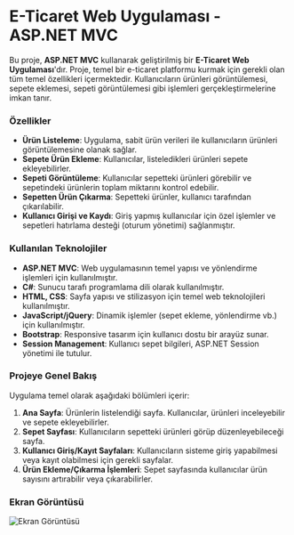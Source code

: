 ﻿# E-Ticaret Web Uygulaması - ASP.NET MVC

Bu proje, **ASP.NET MVC** kullanarak geliştirilmiş bir **E-Ticaret Web Uygulaması**'dır. Proje, temel bir e-ticaret platformu kurmak için gerekli olan tüm temel özellikleri içermektedir. Kullanıcıların ürünleri görüntülemesi, sepete eklemesi, sepeti görüntülemesi gibi işlemleri gerçekleştirmelerine imkan tanır.

### Özellikler

- **Ürün Listeleme**: Uygulama, sabit ürün verileri ile kullanıcıların ürünleri görüntülemesine olanak sağlar.
- **Sepete Ürün Ekleme**: Kullanıcılar, listeledikleri ürünleri sepete ekleyebilirler.
- **Sepeti Görüntüleme**: Kullanıcılar sepetteki ürünleri görebilir ve sepetindeki ürünlerin toplam miktarını kontrol edebilir.
- **Sepetten Ürün Çıkarma**: Sepetteki ürünler, kullanıcı tarafından çıkarılabilir.
- **Kullanıcı Girişi ve Kaydı**: Giriş yapmış kullanıcılar için özel işlemler ve sepetleri hatırlama desteği (oturum yönetimi) sağlanmıştır.

### Kullanılan Teknolojiler

- **ASP.NET MVC**: Web uygulamasının temel yapısı ve yönlendirme işlemleri için kullanılmıştır.
- **C#**: Sunucu tarafı programlama dili olarak kullanılmıştır.
- **HTML, CSS**: Sayfa yapısı ve stilizasyon için temel web teknolojileri kullanılmıştır.
- **JavaScript/jQuery**: Dinamik işlemler (sepet ekleme, yönlendirme vb.) için kullanılmıştır.
- **Bootstrap**: Responsive tasarım için kullanıcı dostu bir arayüz sunar.
- **Session Management**: Kullanıcı sepet bilgileri, ASP.NET Session yönetimi ile tutulur.

### Projeye Genel Bakış

Uygulama temel olarak aşağıdaki bölümleri içerir:

1. **Ana Sayfa**: Ürünlerin listelendiği sayfa. Kullanıcılar, ürünleri inceleyebilir ve sepete ekleyebilirler.
2. **Sepet Sayfası**: Kullanıcıların sepetteki ürünleri görüp düzenleyebileceği sayfa.
3. **Kullanıcı Giriş/Kayıt Sayfaları**: Kullanıcıların sisteme giriş yapabilmesi veya kayıt olabilmesi için gerekli sayfalar.
4. **Ürün Ekleme/Çıkarma İşlemleri**: Sepet sayfasında kullanıcılar ürün sayısını artırabilir veya çıkarabilirler.

### Ekran Görüntüsü

![Ekran Görüntüsü](https://ibb.co/FB2rFx5)